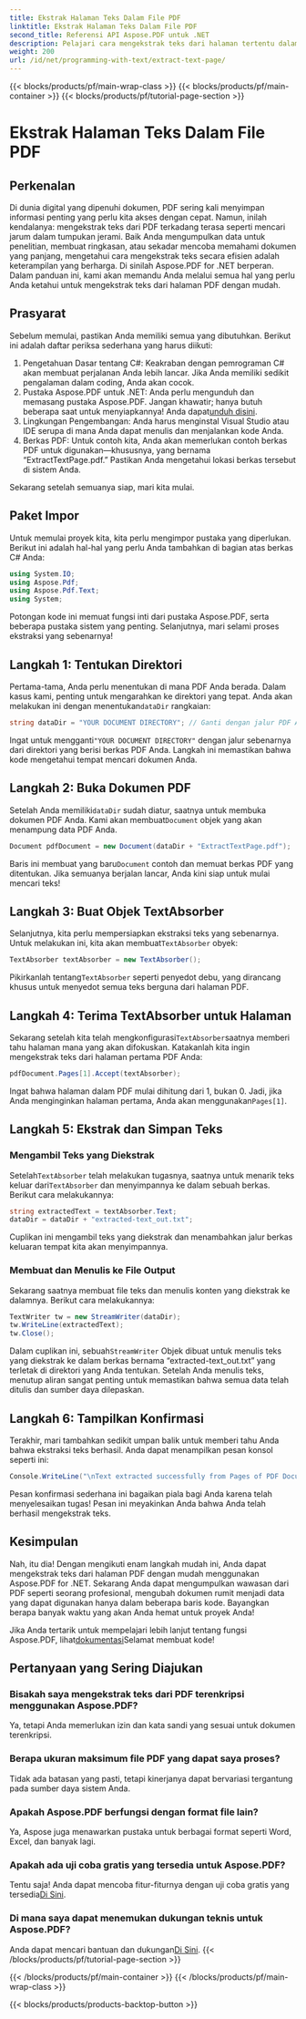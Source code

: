 ```yaml
---
title: Ekstrak Halaman Teks Dalam File PDF
linktitle: Ekstrak Halaman Teks Dalam File PDF
second_title: Referensi API Aspose.PDF untuk .NET
description: Pelajari cara mengekstrak teks dari halaman tertentu dalam berkas PDF menggunakan Aspose.PDF untuk .NET.
weight: 200
url: /id/net/programming-with-text/extract-text-page/
---
```


{{< blocks/products/pf/main-wrap-class >}}
{{< blocks/products/pf/main-container >}}
{{< blocks/products/pf/tutorial-page-section >}}

# Ekstrak Halaman Teks Dalam File PDF

## Perkenalan

Di dunia digital yang dipenuhi dokumen, PDF sering kali menyimpan informasi penting yang perlu kita akses dengan cepat. Namun, inilah kendalanya: mengekstrak teks dari PDF terkadang terasa seperti mencari jarum dalam tumpukan jerami. Baik Anda mengumpulkan data untuk penelitian, membuat ringkasan, atau sekadar mencoba memahami dokumen yang panjang, mengetahui cara mengekstrak teks secara efisien adalah keterampilan yang berharga. Di sinilah Aspose.PDF for .NET berperan. Dalam panduan ini, kami akan memandu Anda melalui semua hal yang perlu Anda ketahui untuk mengekstrak teks dari halaman PDF dengan mudah.

## Prasyarat

Sebelum memulai, pastikan Anda memiliki semua yang dibutuhkan. Berikut ini adalah daftar periksa sederhana yang harus diikuti:

1. Pengetahuan Dasar tentang C#: Keakraban dengan pemrograman C# akan membuat perjalanan Anda lebih lancar. Jika Anda memiliki sedikit pengalaman dalam coding, Anda akan cocok.
2. Pustaka Aspose.PDF untuk .NET: Anda perlu mengunduh dan memasang pustaka Aspose.PDF. Jangan khawatir; hanya butuh beberapa saat untuk menyiapkannya! Anda dapat[unduh disini](https://releases.aspose.com/pdf/net/).
3. Lingkungan Pengembangan: Anda harus menginstal Visual Studio atau IDE serupa di mana Anda dapat menulis dan menjalankan kode Anda.
4. Berkas PDF: Untuk contoh kita, Anda akan memerlukan contoh berkas PDF untuk digunakan—khususnya, yang bernama “ExtractTextPage.pdf.” Pastikan Anda mengetahui lokasi berkas tersebut di sistem Anda.

Sekarang setelah semuanya siap, mari kita mulai.

## Paket Impor

Untuk memulai proyek kita, kita perlu mengimpor pustaka yang diperlukan. Berikut ini adalah hal-hal yang perlu Anda tambahkan di bagian atas berkas C# Anda:

```csharp
using System.IO;
using Aspose.Pdf;
using Aspose.Pdf.Text;
using System;
```

Potongan kode ini memuat fungsi inti dari pustaka Aspose.PDF, serta beberapa pustaka sistem yang penting. Selanjutnya, mari selami proses ekstraksi yang sebenarnya!

## Langkah 1: Tentukan Direktori

Pertama-tama, Anda perlu menentukan di mana PDF Anda berada. Dalam kasus kami, penting untuk mengarahkan ke direktori yang tepat. Anda akan melakukan ini dengan menentukan`dataDir` rangkaian:

```csharp
string dataDir = "YOUR DOCUMENT DIRECTORY"; // Ganti dengan jalur PDF Anda
```

 Ingat untuk mengganti`"YOUR DOCUMENT DIRECTORY"` dengan jalur sebenarnya dari direktori yang berisi berkas PDF Anda. Langkah ini memastikan bahwa kode mengetahui tempat mencari dokumen Anda.

## Langkah 2: Buka Dokumen PDF

 Setelah Anda memiliki`dataDir` sudah diatur, saatnya untuk membuka dokumen PDF Anda. Kami akan membuat`Document` objek yang akan menampung data PDF Anda.

```csharp
Document pdfDocument = new Document(dataDir + "ExtractTextPage.pdf");
```

 Baris ini membuat yang baru`Document` contoh dan memuat berkas PDF yang ditentukan. Jika semuanya berjalan lancar, Anda kini siap untuk mulai mencari teks!

## Langkah 3: Buat Objek TextAbsorber

 Selanjutnya, kita perlu mempersiapkan ekstraksi teks yang sebenarnya. Untuk melakukan ini, kita akan membuat`TextAbsorber` obyek:

```csharp
TextAbsorber textAbsorber = new TextAbsorber();
```

 Pikirkanlah tentang`TextAbsorber` seperti penyedot debu, yang dirancang khusus untuk menyedot semua teks berguna dari halaman PDF. 

## Langkah 4: Terima TextAbsorber untuk Halaman

 Sekarang setelah kita telah mengkonfigurasi`TextAbsorber`saatnya memberi tahu halaman mana yang akan difokuskan. Katakanlah kita ingin mengekstrak teks dari halaman pertama PDF Anda:

```csharp
pdfDocument.Pages[1].Accept(textAbsorber);
```

 Ingat bahwa halaman dalam PDF mulai dihitung dari 1, bukan 0. Jadi, jika Anda menginginkan halaman pertama, Anda akan menggunakan`Pages[1]`.

## Langkah 5: Ekstrak dan Simpan Teks

### Mengambil Teks yang Diekstrak

 Setelah`TextAbsorber` telah melakukan tugasnya, saatnya untuk menarik teks keluar dari`TextAbsorber` dan menyimpannya ke dalam sebuah berkas. Berikut cara melakukannya:

```csharp
string extractedText = textAbsorber.Text;
dataDir = dataDir + "extracted-text_out.txt";
```

Cuplikan ini mengambil teks yang diekstrak dan menambahkan jalur berkas keluaran tempat kita akan menyimpannya.

### Membuat dan Menulis ke File Output

Sekarang saatnya membuat file teks dan menulis konten yang diekstrak ke dalamnya. Berikut cara melakukannya:

```csharp
TextWriter tw = new StreamWriter(dataDir);
tw.WriteLine(extractedText);
tw.Close();
```

 Dalam cuplikan ini, sebuah`StreamWriter` Objek dibuat untuk menulis teks yang diekstrak ke dalam berkas bernama “extracted-text_out.txt” yang terletak di direktori yang Anda tentukan. Setelah Anda menulis teks, menutup aliran sangat penting untuk memastikan bahwa semua data telah ditulis dan sumber daya dilepaskan.

## Langkah 6: Tampilkan Konfirmasi

Terakhir, mari tambahkan sedikit umpan balik untuk memberi tahu Anda bahwa ekstraksi teks berhasil. Anda dapat menampilkan pesan konsol seperti ini:

```csharp
Console.WriteLine("\nText extracted successfully from Pages of PDF Document.\nFile saved at " + dataDir);
```

Pesan konfirmasi sederhana ini bagaikan piala bagi Anda karena telah menyelesaikan tugas! Pesan ini meyakinkan Anda bahwa Anda telah berhasil mengekstrak teks.

## Kesimpulan

Nah, itu dia! Dengan mengikuti enam langkah mudah ini, Anda dapat mengekstrak teks dari halaman PDF dengan mudah menggunakan Aspose.PDF for .NET. Sekarang Anda dapat mengumpulkan wawasan dari PDF seperti seorang profesional, mengubah dokumen rumit menjadi data yang dapat digunakan hanya dalam beberapa baris kode. Bayangkan berapa banyak waktu yang akan Anda hemat untuk proyek Anda!

 Jika Anda tertarik untuk mempelajari lebih lanjut tentang fungsi Aspose.PDF, lihat[dokumentasi](https://reference.aspose.com/pdf/net/)Selamat membuat kode!

## Pertanyaan yang Sering Diajukan

### Bisakah saya mengekstrak teks dari PDF terenkripsi menggunakan Aspose.PDF?
Ya, tetapi Anda memerlukan izin dan kata sandi yang sesuai untuk dokumen terenkripsi.

### Berapa ukuran maksimum file PDF yang dapat saya proses?
Tidak ada batasan yang pasti, tetapi kinerjanya dapat bervariasi tergantung pada sumber daya sistem Anda.

### Apakah Aspose.PDF berfungsi dengan format file lain?
Ya, Aspose juga menawarkan pustaka untuk berbagai format seperti Word, Excel, dan banyak lagi.

### Apakah ada uji coba gratis yang tersedia untuk Aspose.PDF?
 Tentu saja! Anda dapat mencoba fitur-fiturnya dengan uji coba gratis yang tersedia[Di Sini](https://releases.aspose.com/).

### Di mana saya dapat menemukan dukungan teknis untuk Aspose.PDF?
 Anda dapat mencari bantuan dan dukungan[Di Sini](https://forum.aspose.com/c/pdf/10).
{{< /blocks/products/pf/tutorial-page-section >}}

{{< /blocks/products/pf/main-container >}}
{{< /blocks/products/pf/main-wrap-class >}}

{{< blocks/products/products-backtop-button >}}
